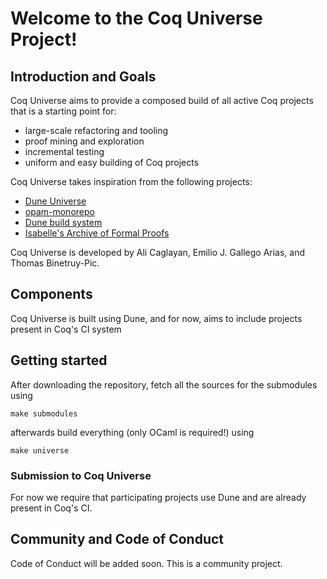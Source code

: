 # Welcome to the Coq Universe Project!

## Introduction and Goals

Coq Universe aims to provide a composed build of all active Coq projects that is
a starting point for:

- large-scale refactoring and tooling
- proof mining and exploration
- incremental testing
- uniform and easy building of Coq projects

Coq Universe takes inspiration from the following projects:
- [Dune Universe](https://github.com/dune-universe/dune-universe)
- [opam-monorepo](https://github.com/ocamllabs/opam-monorepo) 
- [Dune build system](https://github.com/ocaml/dune)
- [Isabelle's Archive of Formal Proofs](https://www.isa-afp.org/)

Coq Universe is developed by Ali Caglayan, Emilio J. Gallego Arias, and Thomas
Binetruy-Pic.

## Components

Coq Universe is built using Dune, and for now, aims to include projects present
in Coq's CI system

## Getting started

After downloading the repository, fetch all the sources for the submodules using
```
make submodules
```

afterwards build everything (only OCaml is required!) using
```
make universe
```

### Submission to Coq Universe

For now we require that participating projects use Dune and are already present
in Coq's CI.

## Community and Code of Conduct

Code of Conduct will be added soon. This is a community project.
